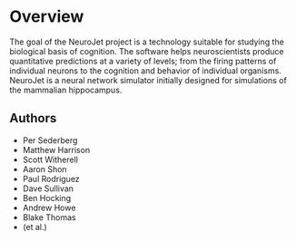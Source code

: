 Overview
========

The goal of the NeuroJet project is a technology suitable for studying the biological basis of cognition. The software helps neuroscientists produce quantitative predictions at a variety of levels;
from the firing patterns of individual neurons to the cognition and behavior of individual organisms. NeuroJet is a neural network simulator initially designed for simulations of the mammalian
hippocampus.

Authors
-------
* Per Sederberg
* Matthew Harrison
* Scott Witherell
* Aaron Shon
* Paul Rodriguez
* Dave Sullivan
* Ben Hocking
* Andrew Howe
* Blake Thomas
* (et al.)